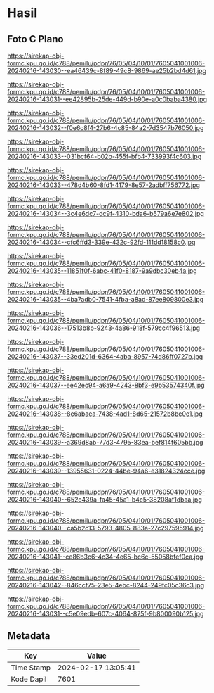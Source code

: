 # Hasil

## Foto C Plano

https://sirekap-obj-formc.kpu.go.id/c788/pemilu/pdpr/76/05/04/10/01/7605041001006-20240216-143030--ea46439c-8f89-49c8-9869-ae25b2bd4d61.jpg

https://sirekap-obj-formc.kpu.go.id/c788/pemilu/pdpr/76/05/04/10/01/7605041001006-20240216-143031--ee42895b-25de-449d-b90e-a0c0baba4380.jpg

https://sirekap-obj-formc.kpu.go.id/c788/pemilu/pdpr/76/05/04/10/01/7605041001006-20240216-143032--f0e6c8f4-27b6-4c85-84a2-7d3547b76050.jpg

https://sirekap-obj-formc.kpu.go.id/c788/pemilu/pdpr/76/05/04/10/01/7605041001006-20240216-143033--031bcf64-b02b-455f-bfb4-733993f4c603.jpg

https://sirekap-obj-formc.kpu.go.id/c788/pemilu/pdpr/76/05/04/10/01/7605041001006-20240216-143033--478d4b60-8fd1-4179-8e57-2adbff756772.jpg

https://sirekap-obj-formc.kpu.go.id/c788/pemilu/pdpr/76/05/04/10/01/7605041001006-20240216-143034--3c4e6dc7-dc9f-4310-bda6-b579a6e7e802.jpg

https://sirekap-obj-formc.kpu.go.id/c788/pemilu/pdpr/76/05/04/10/01/7605041001006-20240216-143034--cfc6ffd3-339e-432c-92fd-111dd18158c0.jpg

https://sirekap-obj-formc.kpu.go.id/c788/pemilu/pdpr/76/05/04/10/01/7605041001006-20240216-143035--11851f0f-6abc-41f0-8187-9a9dbc30eb4a.jpg

https://sirekap-obj-formc.kpu.go.id/c788/pemilu/pdpr/76/05/04/10/01/7605041001006-20240216-143035--4ba7adb0-7541-4fba-a8ad-87ee809800e3.jpg

https://sirekap-obj-formc.kpu.go.id/c788/pemilu/pdpr/76/05/04/10/01/7605041001006-20240216-143036--17513b8b-9243-4a86-918f-579cc4f96513.jpg

https://sirekap-obj-formc.kpu.go.id/c788/pemilu/pdpr/76/05/04/10/01/7605041001006-20240216-143037--33ed201d-6364-4aba-8957-74d86ff0727b.jpg

https://sirekap-obj-formc.kpu.go.id/c788/pemilu/pdpr/76/05/04/10/01/7605041001006-20240216-143037--ee42ec94-a6a9-4243-8bf3-e9b53574340f.jpg

https://sirekap-obj-formc.kpu.go.id/c788/pemilu/pdpr/76/05/04/10/01/7605041001006-20240216-143038--8e6abaea-7438-4ad1-8d65-21572b8be0e1.jpg

https://sirekap-obj-formc.kpu.go.id/c788/pemilu/pdpr/76/05/04/10/01/7605041001006-20240216-143039--a369d8ab-77d3-4795-83ea-bef814f605bb.jpg

https://sirekap-obj-formc.kpu.go.id/c788/pemilu/pdpr/76/05/04/10/01/7605041001006-20240216-143039--13955631-0224-44be-94a6-e31824324cce.jpg

https://sirekap-obj-formc.kpu.go.id/c788/pemilu/pdpr/76/05/04/10/01/7605041001006-20240216-143040--652e439a-fa45-45a1-b4c5-38208af1dbaa.jpg

https://sirekap-obj-formc.kpu.go.id/c788/pemilu/pdpr/76/05/04/10/01/7605041001006-20240216-143040--ca5b2c13-5793-4805-883a-27c297595914.jpg

https://sirekap-obj-formc.kpu.go.id/c788/pemilu/pdpr/76/05/04/10/01/7605041001006-20240216-143041--ce86b3c6-4c34-4e65-bc6c-55058bfef0ca.jpg

https://sirekap-obj-formc.kpu.go.id/c788/pemilu/pdpr/76/05/04/10/01/7605041001006-20240216-143042--846ccf75-23e5-4ebc-8244-249fc05c36c3.jpg

https://sirekap-obj-formc.kpu.go.id/c788/pemilu/pdpr/76/05/04/10/01/7605041001006-20240216-143031--c5e09edb-607c-4064-875f-9b800090b125.jpg


## Metadata

| Key        | Value               |
| ---------- | ------------------- |
| Time Stamp | 2024-02-17 13:05:41 |
| Kode Dapil | 7601                |



